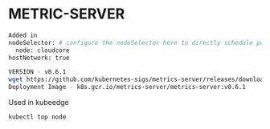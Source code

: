 # METRIC-SERVER
```bash
Added in 
nodeSelector: # configure the nodeSelector here to directly schedule pods to specific nodes
  node: cloudcore
hostNetwork: true
```  
```bash
VERSION - v0.6.1
wget https://github.com/kubernetes-sigs/metrics-server/releases/download/v0.6.1/components.yaml -O deploy.yaml
Deployment Image - k8s.gcr.io/metrics-server/metrics-server:v0.6.1
```
Used in kubeedge
```bash
kubectl top node
```
